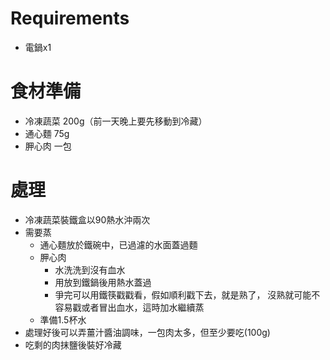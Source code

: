 # Requirements

* 電鍋x1

# 食材準備

* 冷凍蔬菜 200g（前一天晚上要先移動到冷藏）
* 通心麵 75g
* 胛心肉 一包

# 處理

* 冷凍蔬菜裝鐵盒以90熱水沖兩次
* 需要蒸
  - 通心麵放於鐵碗中，已過濾的水面蓋過麵
  - 胛心肉
    - 水洗洗到沒有血水
    - 用放到鐵鍋後用熱水蓋過
    - 爭完可以用鐵筷戳戳看，假如順利戳下去，就是熟了，
      沒熟就可能不容易戳或者冒出血水，這時加水繼續蒸
  - 準備1.5杯水
* 處理好後可以弄薑汁醬油調味，一包肉太多，但至少要吃(100g)
* 吃剩的肉抹鹽後裝好冷藏
